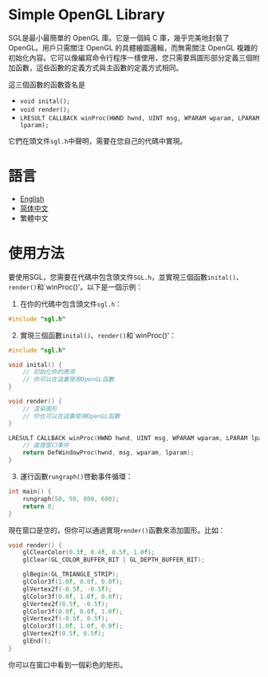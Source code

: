 # Simple OpenGL Library

SGL是最小最簡單的 OpenGL 庫。它是一個純 C 庫，幾乎完美地封裝了OpenGL。用戶只需關注 OpenGL 的具體繪圖邏輯，而無需關注 OpenGL 複雜的初始化內容。它可以像編寫命令行程序一樣使用，您只需要爲圖形部分定義三個附加函數，這些函數的定義方式與主函數的定義方式相同。

這三個函數的函數簽名是
- `void inital();`
- `void render();`
- `LRESULT CALLBACK winProc(HWND hwnd, UINT msg, WPARAM wparam, LPARAM lparam);`

它們在頭文件`sgl.h`中聲明，需要在您自己的代碼中實現。

# 語言
- [English](../README.md)
- [简体中文](README_zh-CN.md)
- 繁體中文

# 使用方法
要使用SGL，您需要在代碼中包含頭文件`SGL.h`，並實現三個函數`inital()`、`render()`和`winProc()'。以下是一個示例：

1. 在你的代碼中包含頭文件`sgl.h`：
```c
#include "sgl.h"
```

2. 實現三個函數`inital()`、`render()`和`winProc()'：
```c
#include "sgl.h"

void inital() {
    // 初始化你的應用
    // 你可以在這裏使用OpenGL函數
}

void render() {
    // 渲染圖形
    // 你也可以在這裏使用OpenGL函數
}

LRESULT CALLBACK winProc(HWND hwnd, UINT msg, WPARAM wparam, LPARAM lparam) {
    // 處理窗口事件
    return DefWindowProc(hwnd, msg, wparam, lparam);
}
```

3. 運行函數`rungraph()`啓動事件循環：
```c
int main() {
    rungraph(50, 50, 800, 600);
    return 0;
}
```

現在窗口是空的，但你可以通過實現`render()`函數來添加圖形。比如：
```c
void render() {
    glClearColor(0.3f, 0.4f, 0.5f, 1.0f);
    glClear(GL_COLOR_BUFFER_BIT | GL_DEPTH_BUFFER_BIT);

    glBegin(GL_TRIANGLE_STRIP);
    glColor3f(1.0f, 0.0f, 0.0f);
    glVertex2f(-0.5f, -0.5f);
    glColor3f(0.0f, 1.0f, 0.0f);
    glVertex2f(0.5f, -0.5f);
    glColor3f(0.0f, 0.0f, 1.0f);
    glVertex2f(-0.5f, 0.5f);
    glColor3f(1.0f, 1.0f, 0.0f);
    glVertex2f(0.5f, 0.5f);
    glEnd();
}
```
你可以在窗口中看到一個彩色的矩形。